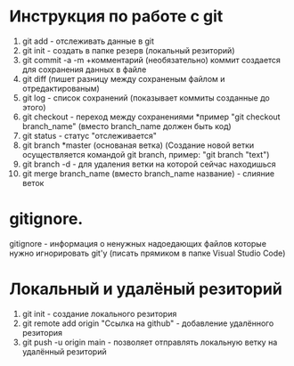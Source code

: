 # Инструкция по работе с git

1. git add - отслеживать данные в git
2. git init - создать в папке резерв (локальный резиторий)
3. git commit -a -m +комментарий (необязательно) коммит создается для сохранения данных в файле
4. git diff (пишет разницу между сохраненым файлом и отредактированым)
5. git log - список сохранений (показывает коммиты созданные до этого)
6. git checkout - переход между сохранениями *пример "git checkout branch_name" (вместо branch_name должен быть код)
7. git status - статус "отслеживается"
8. git branch *master (основаная ветка)
(Создание новой ветки осуществляется командой git branch, пример: "git branch "text")
9. git branch -d - для удаления ветки на которой сейчас находишься
10. git merge branch_name (вместо branch_name название) - слияние веток
# gitignore.
gitignore - информация о ненужных надоедающих файлов которые нужно игнорировать git'у (писать прямиком в папке Visual Studio Code)
# Локальный и удалёный резиторий

1. git init - создание локального резитория
2. git remote add origin "Ссылка на github" - добавление удалённого резитория
3. git push -u origin main - позволяет отправлять локальную ветку на удалённый резиторий

